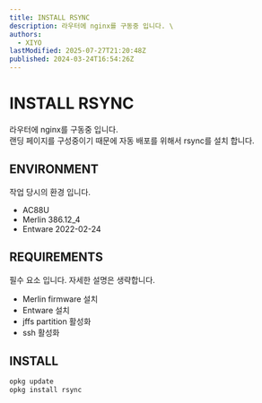 ```yaml
---
title: INSTALL RSYNC
description: 라우터에 nginx를 구동중 입니다. \
authors:
  - XIYO
lastModified: 2025-07-27T21:20:48Z
published: 2024-03-24T16:54:26Z
---
```

# INSTALL RSYNC

라우터에 nginx를 구동중 입니다. \
랜딩 페이지를 구성중이기 때문에 자동 배포를 위해서 rsync를 설치 합니다.

## ENVIRONMENT

작업 당시의 환경 입니다.

- AC88U
- Merlin 386.12_4
- Entware 2022-02-24

## REQUIREMENTS

필수 요소 입니다. 자세한 설명은 생략합니다.

- Merlin firmware 설치
- Entware 설치
- jffs partition 활성화
- ssh 활성화

## INSTALL

```bash
opkg update
opkg install rsync
```
